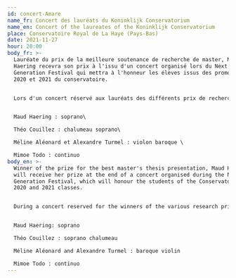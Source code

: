 ```yaml
---
id: concert-Amare
name_fr: Concert des lauréats du Koninklijk Conservatorium
name_en: Concert of the laureates of the Koninklijk Conservatorium
place: Conservatoire Royal de La Haye (Pays-Bas)
date: 2021-11-27
hour: 20:00
body_fr: >-
  Lauréate du prix de la meilleure soutenance de recherche de master, Maud
  Haering recevra son prix à l'issu d'un concert organisé lors du Next
  Generation Festival qui mettra à l'honneur les élèves issus des promotions
  2020 et 2021 du conservatoire. 


  Lors d'un concert réservé aux lauréats des différents prix de recherches, Maud interprètera trois pièces du répertoire baroque mettant en valeur différents caractères, styles et langages à l'honneur. 


  Maud Haering : soprano\

  Théo Couillez : chalumeau soprano\

  Méline Aléonard et Alexandre Turmel : violon baroque \

  Mimoe Todo : continuo
body_en: >-
  Winner of the prize for the best master's thesis presentation, Maud Haering
  will receive her prize at the end of a concert organised during the Next
  Generation Festival, which will honour the students of the Conservatoire's
  2020 and 2021 classes. 


  During a concert reserved for the winners of the various research prizes, Maud will perform three pieces from the baroque repertoire highlighting different characters, styles and languages. 


  Maud Haering: soprano

  Théo Couillez : soprano chalumeau

  Méline Aléonard and Alexandre Turmel : baroque violin

  Mimoe Todo : continuo
---
```

